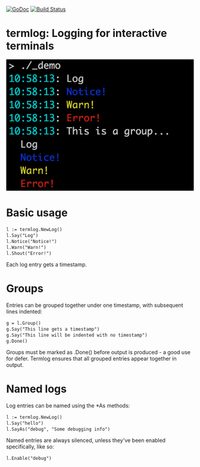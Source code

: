 
[![GoDoc](http://img.shields.io/badge/go-documentation-blue.svg?style=flat-square)](http://godoc.org/github.com/cortesi/termlog)
[![Build Status](https://drone.io/github.com/cortesi/termlog/status.png)](https://drone.io/github.com/cortesi/termlog/latest)

# termlog: Logging for interactive terminals

![screenshot](_demo/screenshot.png "termlog in action")

# Basic usage

    l := termlog.NewLog()
    l.Say("Log")
    l.Notice("Notice!")
    l.Warn("Warn!")
    l.Shout("Error!")

Each log entry gets a timestamp.


# Groups

Entries can be grouped together under one timestamp, with subsequent lines
indented:

    g = l.Group()
    g.Say("This line gets a timestamp")
    g.Say("This line will be indented with no timestamp")
    g.Done()

Groups must be marked as .Done() before output is produced - a good use for
defer. Termlog ensures that all grouped entries appear together in output.


# Named logs

Log entries can be named using the *As methods:

    l := termlog.NewLog()
    l.Say("hello")
    l.SayAs("debug", "Some debugging info")

Named entries are always silenced, unless they've been enabled specifically, like so:

    l.Enable("debug")
